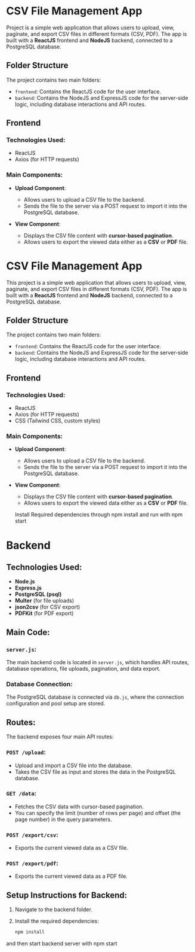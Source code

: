 # CSV File Management App

Project is a simple web application that allows users to upload, view, paginate, and export CSV files in different formats (CSV, PDF). The app is built with a **ReactJS** frontend and **NodeJS** backend, connected to a PostgreSQL database.

## Folder Structure

The project contains two main folders:

- `frontend`: Contains the ReactJS code for the user interface.
- `backend`: Contains the NodeJS and ExpressJS code for the server-side logic, including database interactions and API routes.

## Frontend

### Technologies Used:

- ReactJS
- Axios (for HTTP requests)

### Main Components:

- **Upload Component**:

  - Allows users to upload a CSV file to the backend.
  - Sends the file to the server via a POST request to import it into the PostgreSQL database.

- **View Component**:
  - Displays the CSV file content with **cursor-based pagination**.
  - Allows users to export the viewed data either as a **CSV** or **PDF** file.

# CSV File Management App

This project is a simple web application that allows users to upload, view, paginate, and export CSV files in different formats (CSV, PDF). The app is built with a **ReactJS** frontend and **NodeJS** backend, connected to a PostgreSQL database.

## Folder Structure

The project contains two main folders:

- `frontend`: Contains the ReactJS code for the user interface.
- `backend`: Contains the NodeJS and ExpressJS code for the server-side logic, including database interactions and API routes.

## Frontend

### Technologies Used:

- ReactJS
- Axios (for HTTP requests)
- CSS (Tailwind CSS, custom styles)

### Main Components:

- **Upload Component**:

  - Allows users to upload a CSV file to the backend.
  - Sends the file to the server via a POST request to import it into the PostgreSQL database.

- **View Component**:

  - Displays the CSV file content with **cursor-based pagination**.
  - Allows users to export the viewed data either as a **CSV** or **PDF** file.

  Install Required dependencies through npm install and run with npm start

# Backend

## Technologies Used:

- **Node.js**
- **Express.js**
- **PostgreSQL (psql)**
- **Multer** (for file uploads)
- **json2csv** (for CSV export)
- **PDFKit** (for PDF export)

## Main Code:

### `server.js`:

The main backend code is located in `server.js`, which handles API routes, database operations, file uploads, pagination, and data export.

### Database Connection:

The PostgreSQL database is connected via `db.js`, where the connection configuration and pool setup are stored.

## Routes:

The backend exposes four main API routes:

### `POST /upload`:

- Upload and import a CSV file into the database.
- Takes the CSV file as input and stores the data in the PostgreSQL database.

### `GET /data`:

- Fetches the CSV data with cursor-based pagination.
- You can specify the limit (number of rows per page) and offset (the page number) in the query parameters.

### `POST /export/csv`:

- Exports the current viewed data as a CSV file.

### `POST /export/pdf`:

- Exports the current viewed data as a PDF file.

## Setup Instructions for Backend:

1. Navigate to the backend folder.
2. Install the required dependencies:

   ```bash
   npm install
   ```

and then start backend server with npm start
